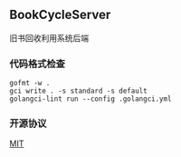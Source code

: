 ## BookCycleServer

旧书回收利用系统后端

### 代码格式检查

```shell
gofmt -w .
gci write . -s standard -s default
golangci-lint run --config .golangci.yml
```

### 开源协议

[MIT](https://github.com/zjutjh/wejh-go/blob/master/LICENSE)

